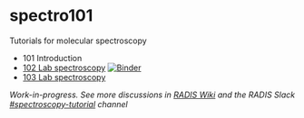 # spectro101
Tutorials for molecular spectroscopy

- 101 Introduction
- [102 Lab spectroscopy](https://github.com/radis/spectro101/blob/main/102_lab_spectroscopy.ipynb)   [![Binder](https://mybinder.org/badge_logo.svg)](https://mybinder.org/v2/gh/radis/spectro101/HEAD?filepath=102_lab_spectroscopy.ipynb)
- [103 Lab spectroscopy](https://github.com/radis/spectro101/blob/main/103_lineshape_broadening.ipynb)

*Work-in-progress. See more discussions in [RADIS Wiki](https://github.com/radis/radis/wiki/%F0%9F%8E%93-Spectroscopy-101-with-RADIS) and the RADIS Slack [#spectroscopy-tutorial](https://radis-radiation.slack.com/archives/C01N7R9728M) channel*


